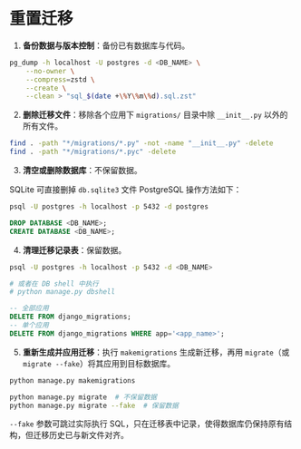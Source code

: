 # 重置迁移

1. **备份数据与版本控制**：备份已有数据库与代码。

```sh
pg_dump -h localhost -U postgres -d <DB_NAME> \
    --no-owner \
    --compress=zstd \
    --create \
    --clean > "sql_$(date +\%Y\%m\%d).sql.zst"
```

2. **删除迁移文件**：移除各个应用下 `migrations/` 目录中除 `__init__.py` 以外的所有文件。

```sh
find . -path "*/migrations/*.py" -not -name "__init__.py" -delete
find . -path "*/migrations/*.pyc" -delete
```

3. **清空或删除数据库**：不保留数据。

SQLite 可直接删掉 `db.sqlite3` 文件
PostgreSQL 操作方法如下：

```sh
psql -U postgres -h localhost -p 5432 -d postgres
```

```sql
DROP DATABASE <DB_NAME>;
CREATE DATABASE <DB_NAME>;
```

4. **清理迁移记录表**：保留数据。

```sh
psql -U postgres -h localhost -p 5432 -d <DB_NAME>

# 或者在 DB shell 中执行
# python manage.py dbshell
```

```sql
-- 全部应用
DELETE FROM django_migrations;
-- 单个应用
DELETE FROM django_migrations WHERE app='<app_name>';
```

5. **重新生成并应用迁移**：执行 `makemigrations` 生成新迁移，再用 `migrate`（或 `migrate --fake`）将其应用到目标数据库。

```sh
python manage.py makemigrations

python manage.py migrate  # 不保留数据
python manage.py migrate --fake  # 保留数据
```

`--fake` 参数可跳过实际执行 SQL，只在迁移表中记录，使得数据库仍保持原有结构，但迁移历史已与新文件对齐。
